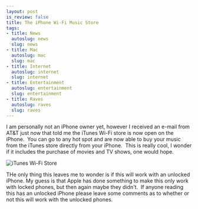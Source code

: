 ```yaml
--- 
layout: post
is_review: false
title: The iPhone Wi-Fi Music Store
tags: 
- title: News
  autoslug: news
  slug: news
- title: Mac
  autoslug: mac
  slug: mac
- title: Internet
  autoslug: internet
  slug: internet
- title: Entertainment
  autoslug: entertainment
  slug: entertainment
- title: Raves
  autoslug: raves
  slug: raves
---
```


I am personally not an iPhone owner yet, however I received an e-mail from AT&T just now that told me the iTunes Wi-Fi store is now open on the iPhone.  You can go to any hot spot and are now able to buy your music from the iTunes store directly from your iPhone.  This is really cool, I wonder if it includes the purchase of movies and TV shows, one would hope.
  
![iTunes Wi-Fi Store](http://www.josephcrawford.com/wp-content/uploads/2007/11/itunes-wi-fi-store.png) 
  
THe only thing this leaves me to wonder is if this will work with an unlocked iPhone.  My guess is that Apple has done something to make this only work with locked phones, but then again maybe they didn't.  If anyone reading this has an unlocked iPhone please leave some comments as to whether or not this will work with the unlocked phones.
